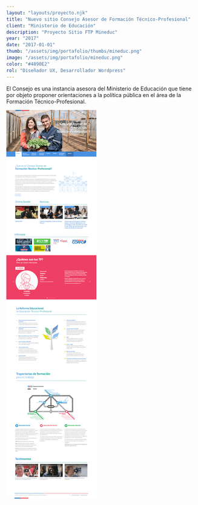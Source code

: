 ```yaml
---
layout: "layouts/proyecto.njk"
title: "Nuevo sitio Consejo Asesor de Formación Técnico-Profesional"
client: "Ministerio de Educación"
description: "Proyecto Sitio FTP Mineduc"
year: "2017"
date: "2017-01-01"
thumb: "/assets/img/portafolio/thumbs/mineduc.png"
image: "/assets/img/portafolio/mineduc.png"
color: "#4890E2"
rol: "Diseñador UX, Desarrollador Wordpress"
---
```


El Consejo es una instancia asesora del Ministerio de Educación que tiene por objeto proponer orientaciones a la política pública en el área de la Formación Técnico-Profesional.

<img src="/assets/img/portafolio/p-mineduc.png">